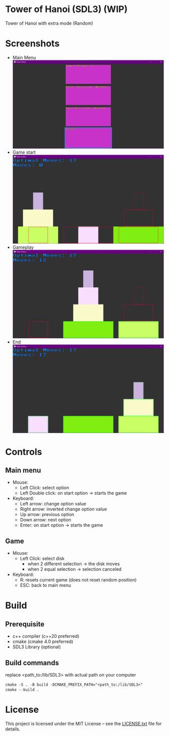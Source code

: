 # Tower of Hanoi (SDL3) (WIP)
Tower of Hanoi with extra mode (Random)

# Screenshots
- Main Menu
![Main menu](readme_assets/main_menu.png)
- Game start
![Game start](readme_assets/start.png)
- Gameplay
![Gameplay](readme_assets/gameplay.png)
- End
![End](readme_assets/end.png)

# Controls
## Main menu
- Mouse:
    - Left Click: select option
    - Left Double click: on start option -> starts the game
- Keyboard:
    - Left arrow: change option value
    - Right arrow: inverted change option value
    - Up arrow: previous option
    - Down arrow: next option
    - Enter: on start option -> starts the game

## Game
- Mouse:
    - Left Click: select disk
        - when 2 different selection -> the disk moves
        - when 2 equal selection -> selection canceled
- Keyboard:
    - R: resets current game (does not reset random position)
    - ESC: back to main menu

# Build
## Prerequisite
- c++ compiler (c++20 preferred)
- cmake (cmake 4.0 preferred)
- SDL3 Library (optional)

## Build commands
replace <path_to:/lib/SDL3> with actual path on your computer<br>

```
cmake -S . -B build -DCMAKE_PREFIX_PATH="<path_to:/lib/SDL3>"
cmake --build .
```


# License
This project is licensed under the MIT License – see the [LICENSE.txt](LICENSE.txt) file for details.
